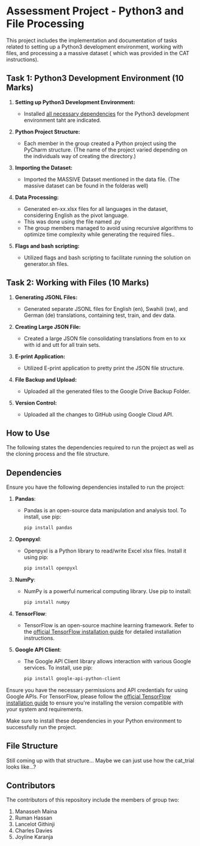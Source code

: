 # Assessment Project - Python3 and File Processing

This project includes the implementation and documentation of tasks related to setting up a Python3 development environment, working with files, and processing a a massive dataset ( which was provided in the CAT instructions).

## Task 1: Python3 Development Environment (10 Marks)

1. **Setting up Python3 Development Environment:**
   - Installed [all necessary dependencies](#dependencies) for the Python3 development environment taht are indicated.


2. **Python Project Structure:**
   - Each member in the group created a Python project using the PyCharm structure. (The name of the project varied depending on the individuals way of creating the directory.)

3. **Importing the Dataset:**
   - Imported the MASSIVE Dataset mentioned in the data file. (The massive dataset can be found in the folderas well)

4. **Data Processing:**
   - Generated en-xx.xlsx files for all languages in the dataset, considering English as the pivot language.
   - This was done using the file named .py 
   - The group members managed to avoid using recursive algorithms to optimize time complexity while generating the required files..

5. **Flags and bash scripting:**
   - Utilized flags and bash scripting to facilitate running the solution on generator.sh files.

## Task 2: Working with Files (10 Marks)

1. **Generating JSONL Files:**
   - Generated separate JSONL files for English (en), Swahili (sw), and German (de) translations, containing test, train, and dev data.

2. **Creating Large JSON File:**
   - Created a large JSON file consolidating translations from en to xx with id and utt for all train sets.

3. **E-print Application:**
   - Utilized E-print application to pretty print the JSON file structure.

4. **File Backup and Upload:**
   - Uploaded all the generated files to the Google Drive Backup Folder.

5. **Version Control:**
   - Uploaded all the changes to GitHub using Google Cloud API.

## How to Use

The following states the dependencies required to run the project as well as the cloning process and the file structure.

## Dependencies

Ensure you have the following dependencies installed to run the project:

1. **Pandas**:
   - Pandas is an open-source data manipulation and analysis tool. To install, use pip:
     ```bash
     pip install pandas
     ```

2. **Openpyxl**:
   - Openpyxl is a Python library to read/write Excel xlsx files. Install it using pip:
     ```bash
     pip install openpyxl
     ```

3. **NumPy**:
   - NumPy is a powerful numerical computing library. Use pip to install:
     ```bash
     pip install numpy
     ```

4. **TensorFlow**:
   - TensorFlow is an open-source machine learning framework. Refer to the [official TensorFlow installation guide](https://www.tensorflow.org/install) for detailed installation instructions.

5. **Google API Client**:
   - The Google API Client library allows interaction with various Google services. To install, use pip:
     ```bash
     pip install google-api-python-client
     ```

Ensure you have the necessary permissions and API credentials for using Google APIs.
For TensorFlow, please follow the [official TensorFlow installation guide](https://www.tensorflow.org/install) to ensure you're installing the version compatible with your system and requirements.

Make sure to install these dependencies in your Python environment to successfully run the project.

## File Structure

Still coming up with that structure... Maybe we can just use how the cat_trial looks like...?

## Contributors

The contributors of this repository include the members of group two:
1. Manasseh Maina
2. Ruman Hassan
3. Lancelot Githinji
4. Charles Davies
5. Joyline Karanja

